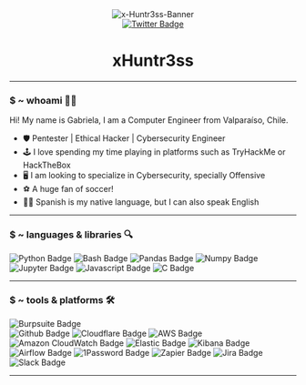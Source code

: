 <div id="header" align="center">
  
  <img src="https://i.ibb.co/vk06fZy/x-Huntr3ss-Banner.png" alt="x-Huntr3ss-Banner" border="0">

  <div id="badges">
    <a href="https://twitter.com/huntr3ssx">
      <img src="https://img.shields.io/badge/Twitter-020111?style=flat-square&logo=twitter&logoColor=white" alt="Twitter Badge"/>
    </a>
  </div>
  <h1>xHuntr3ss</h1>
</div>

---

### $ ~ whoami :woman_technologist:
Hi! My name is Gabriela, I am a Computer Engineer from Valparaíso, Chile. 
- :shield: Pentester | Ethical Hacker | Cybersecurity Engineer
- :joystick: I love spending my time playing in platforms such as TryHackMe or HackTheBox
- :desktop_computer: I am looking to specialize in Cybersecurity, specially Offensive
- ⚽ A huge fan of soccer!
- 🙇‍♀️ Spanish is my native language, but I can also speak English

---

### $ ~ languages & libraries :mag:

<div id="languages">
  <img src="https://img.shields.io/badge/Python-020111?style=flat-square&logo=python&logoColor=white" alt="Python Badge"/>
  <img src="https://img.shields.io/badge/Bash-020111?style=flat-square&logo=gnubash&logoColor=white" alt="Bash Badge"/>
  <img src="https://img.shields.io/badge/Pandas-020111?style=flat-square&logo=pandas&logoColor=white" alt="Pandas Badge"/>
  <img src="https://img.shields.io/badge/Numpy-020111?style=flat-square&logo=numpy&logoColor=white" alt="Numpy Badge"/>
  <img src="https://img.shields.io/badge/Jupyter-020111?style=flat-square&logo=jupyter&logoColor=white" alt="Jupyter Badge"/>
  <img src="https://img.shields.io/badge/Javascript-020111?style=flat-square&logo=javascript&logoColor=white" alt="Javascript Badge"/>
  <img src="https://img.shields.io/badge/C&C++-020111?style=flat-square&logo=c&logoColor=white" alt="C Badge"/>
</div>

---

### $ ~ tools & platforms 🛠️

<div id="hack_tools">
  <img src="https://img.shields.io/badge/Burpsuite-020111?style=flat-squre&logo=square&logoColor=white" alt="Burpsuite Badge"/>
</div>

<div id="tools">
  <img src="https://img.shields.io/badge/Github-020111?style=flat-square&logo=github&logoColor=white" alt="Github Badge"/>
  <img src="https://img.shields.io/badge/Cloudflare-020111?style=flat-square&logo=cloudflare&logoColor=white" alt="Cloudflare Badge"/>
  <img src="https://img.shields.io/badge/SecurityAWS-020111?style=flat-square&logo=amazonaws&logoColor=white" alt="AWS Badge"/>
  <img src="https://img.shields.io/badge/Amazon CloudWatch-020111?style=flat-square&logo=amazoncloudwatch&logoColor=white" alt="Amazon CloudWatch Badge"/>
  <img src="https://img.shields.io/badge/Elastic-020111?style=flat-square&logo=elastic&logoColor=white" alt="Elastic Badge"/>
  <img src="https://img.shields.io/badge/Kibana-020111?style=flat-square&logo=kibana&logoColor=white" alt="Kibana Badge"/>
  <img src="https://img.shields.io/badge/Airflow-020111?style=flat-square&logo=apacheairflow&logoColor=white" alt="Airflow Badge"/>
  <img src="https://img.shields.io/badge/1Password-020111?style=flat-square&logo=1password&logoColor=white" alt="1Password Badge"/>
  <img src="https://img.shields.io/badge/Zapier-020111?style=flat-square&logo=zapier&logoColor=white" alt="Zapier Badge"/>
  <img src="https://img.shields.io/badge/Jira-020111?style=flat-square&logo=jira&logoColor=white" alt="Jira Badge"/>
  <img src="https://img.shields.io/badge/Slack-020111?style=flat-square&logo=slack&logoColor=white" alt="Slack Badge"/>
</div>

---

<!---
xHuntr3ss/xHuntr3ss is a ✨ special ✨ repository because its `README.md` (this file) appears on your GitHub profile.
You can click the Preview link to take a look at your changes.
--->
